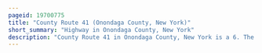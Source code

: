 ```yaml
---
pageid: 19700775
title: "County Route 41 (Onondaga County, New York)"
short_summary: "Highway in Onondaga County, New York"
description: "County Route 41 in Onondaga County, New York is a 6. The 20 mile Highway is in the Finger lakes Towns of Skaneateles and Marcellus. The Route is unsigned, like most of Onondaga County's Routes, serving as a Connector between the Villages. The route begins at an intersection with U. S. Route 20 Runs through Skaneateles and Heads northeast for most of its Length. Route41 does not intersect with another state-maintained Highway but it follows the previous Alignment of two. The Highway ends at an Intersection with Cr83 and Cr150."
---
```

